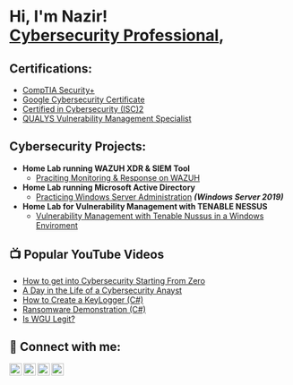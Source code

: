 <h1>Hi, I'm Nazir! <br/> <a href="https://www.linkedin.com/in/mnazirsaid/">Cybersecurity Professional</a>,
  
<h2>Certifications:</h2>

- <a href="https://imgur.com/a/ZoRKnmK">CompTIA Security+</a>
- <a href="https://imgur.com/8h3tvY7">Google Cybersecurity Certificate</a>
- <a href="https://imgur.com/a/u9Vbroz">Certified in Cybersecurity (ISC)2</a>
- <a href="https://imgur.com/a/tPeExzg">QUALYS Vulnerability Management Specialist</a>

<h2>Cybersecurity Projects:</h2>

- <b>Home Lab running WAZUH XDR & SIEM Tool</b>
  - [Praciting Monitoring & Response on WAZUH](https://github.com/M-NazirSaid/)
- <b>Home Lab running Microsoft Active Directory</b>
  - [Practicing Windows Server Administration](https://github.com/M-NazirSaid/) <b><i>(Windows Server 2019)</b></i>
- <b>Home Lab for Vulnerability Management with TENABLE NESSUS</b>
  - [Vulnerability Management with Tenable Nussus in a Windows Enviroment](https://github.com/M-NazirSaid/)
 
<h2>📺 Popular YouTube Videos</h2>

- [How to get into Cybersecurity Starting From Zero](https://github.com/M-NazirSaid/)
- [A Day in the Life of a Cybersecurity Anayst](https://github.com/M-NazirSaid/)
- [How to Create a KeyLogger (C#)](https://github.com/M-NazirSaid/)
- [Ransomware Demonstration (C#)](https://github.com/M-NazirSaid/)
- [Is WGU Legit?](https://github.com/M-NazirSaid/)

<h2> 🤳 Connect with me:</h2>

[<img align="left" alt="MNazir | YouTube" width="22px" src="https://cdn.jsdelivr.net/npm/simple-icons@v3/icons/youtube.svg" />][youtube]
[<img align="left" alt="MNazir | Twitter" width="22px" src="https://cdn.jsdelivr.net/npm/simple-icons@v3/icons/twitter.svg" />][twitter]
[<img align="left" alt="MNazir | LinkedIn" width="22px" src="https://cdn.jsdelivr.net/npm/simple-icons@v3/icons/linkedin.svg" />][linkedin]
[<img align="left" alt="MNazir | Instagram" width="22px" src="https://cdn.jsdelivr.net/npm/simple-icons@v3/icons/instagram.svg" />][instagram]

[twitter]: https://twitter.com/joshmadakor
[youtube]: https://www.youtube.com/c/joshmadakor
[instagram]: https://www.instagram.com/joshmadakor/
[linkedin]: https://linkedin.com/in/joshmadakor

<!--
**joshmadakor1/joshmadakor1** is a ✨ _special_ ✨ repository because its `README.md` (this file) appears on your GitHub profile.

Here are some ideas to get you started:

- 🔭 I’m currently working on ...
- 🌱 I’m currently learning ...
- 👯 I’m looking to collaborate on ...
- 🤔 I’m looking for help with ...
- 💬 Ask me about ...
- 📫 How to reach me: ...
- 😄 Pronouns: ...
- ⚡ Fun fact: ...
-->
